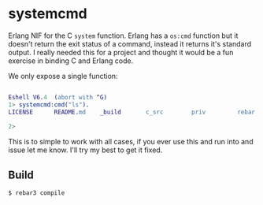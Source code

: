 systemcmd
=====

Erlang NIF for the C `system` function. Erlang has a `os:cmd` function but
it doesn't return the exit status of a command, instead it returns it's
standard output. I really needed this for a project and thought it would be
a fun exercise in binding C and Erlang code.

We only expose a single function:

```erlang

Eshell V6.4  (abort with ^G)
1> systemcmd:cmd("ls").
LICENSE      README.md    _build       c_src        priv         rebar.config rebar.lock   src
                                                                                              0
2>

```

This is to simple to work with all cases, if you ever use this and run into
and issue let me know. I'll try my best to get it fixed.

Build
-----

    $ rebar3 compile
